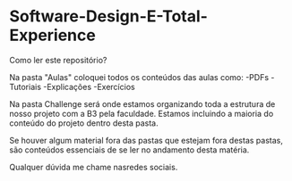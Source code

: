 # Software-Design-E-Total-Experience

Como ler este repositório?

Na pasta "Aulas" coloquei todos os conteúdos das aulas como:
    -PDFs
    -Tutoriais
    -Explicações
    -Exercícios

Na pasta Challenge será onde estamos organizando toda a estrutura de nosso projeto com a B3 pela faculdade. Estamos incluindo a maioria do conteúdo do projeto dentro desta pasta.

Se houver algum material fora das pastas que estejam fora destas pastas, são conteúdos essenciais de se ler no andamento desta matéria.

Qualquer dúvida me chame nasredes sociais.